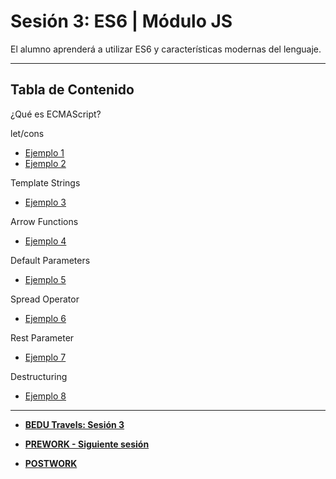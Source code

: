 # Sesión 3: ES6 | Módulo JS
El alumno aprenderá a utilizar ES6 y características modernas del lenguaje.

***

## Tabla de Contenido
  
¿Qué es ECMAScript?  

let/cons
- [Ejemplo 1](./Ejemplo-01)
- [Ejemplo 2](./Ejemplo-02)

Template Strings
- [Ejemplo 3](./Ejemplo-03)

Arrow Functions
- [Ejemplo 4](./Ejemplo-04)

Default Parameters
- [Ejemplo 5](./Ejemplo-05)

Spread Operator
- [Ejemplo 6](./Ejemplo-06)

Rest Parameter
- [Ejemplo 7](./Ejemplo-07) 

Destructuring
 - [Ejemplo 8](./Ejemplo-08)
 
 <hr>

  - **[BEDU Travels: Sesión 3](https://github.com/mikenieva/B1-Programacion-Con-Javascript-Expert/blob/master/BEDU-Travels.md#sesi%C3%B3n-3-es6)**

  - **[PREWORK - Siguiente sesión](#prework)**
  
  - **[POSTWORK](#postwork)**


